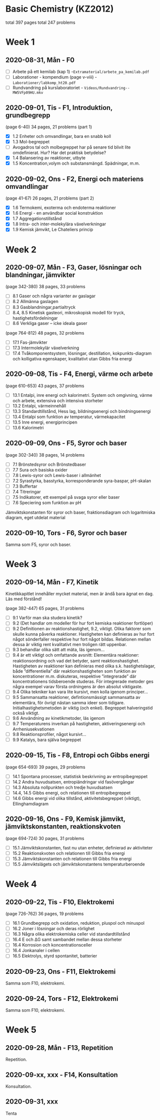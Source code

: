 # Basic Chemistry (KZ2012)

total 397 pages
total 247 problems

# Week 1

## 2020-08-31, Mån - F0

* [ ] Arbete på ett kemilab (kap 1) -`Extramaterial/arbete_pa_kemilab.pdf`
* [ ] Laborationer - kompendium (page v-viii) - `Laborationer/labkomp_ht20.pdf`
* [ ] Rundvandring på kurslaboratoriet - `Videos/Rundvandring--MW5VFp09HU.mkv`

## 2020-09-01, Tis - F1, Introduktion, grundbegrepp

(page 6-40) 34 pages, 21 problems (part 1)

* [x] 1.2 Enheter och omvandlingar, bara en snabb koll
* [x] 1.3 Mol-begreppet
* [ ] Avogadros tal och molbegreppet har på senare tid blivit lite omdefinierat. Hur? Har det praktisk
betydelse?
* [x] 1.4 Balansering av reaktioner, utbyte
* [x] 1.5 Koncentration,volym och substansmängd. Spädningar, m.m.

## 2020-09-02, Ons - F2, Energi och materiens omvandlingar

(page 41-67) 26 pages, 21 problems (part 2)

* [x] 1.6 Termokemi, exoterma och endoterma reaktioner
* [x] 1.6 Energi - en användbar social konstruktion
* [x] 1.7 Aggregationstillstånd
* [x] 1.8 Intra- och inter-molekylära växelverkningar
* [x] 1.9 Kemisk jämvikt, Le Chateliers princip

# Week 2

## 2020-09-07, Mån - F3, Gaser, lösningar och blandningar, jämvikter

(page 342-380) 38 pages, 33 problems

* [ ] 8.1 Gaser och några varianter av gaslagar
* [ ] 8.2 Allmänna gaslagen
* [ ] 8.3 Gasblandningar,partialtryck
* [ ] 8.4, 8.5 Kinetisk gasteori, mikroskopisk modell för tryck, hastighetsfördelningar
* [ ] 8.6 Verkliga gaser – icke ideala gaser

(page 764-812) 48 pages, 32 problems

* [ ] 17.1 Fas-jämvikter
* [ ] 17.3 Intermolekylär växelverkning
* [ ] 17.4 Tvåkomponentsystem, lösningar, destillation, kokpunkts-diagram och kolligativa egenskaper, kvalitativt utan Gibbs fria energi

## 2020-09-08, Tis - F4, Energi, värme och arbete

(page 610-653) 43 pages, 37 problems

* [ ] 13.1 Entalpi, inre energi och kalorimetri. System och omgivning, värme och arbete, extensiva och intensiva storheter
* [ ] 13.2 Entalpi, värmeinnehåll
* [ ] 13.3 Standardtillstånd, Hess lag, bildningsenergi och bindningsenergi
* [ ] 13.4 Entalpi som funktion av temperatur, värmekapacitet
* [ ] 13.5 Inre energi, energiprincipen
* [ ] 13.6 Kalorimetri

## 2020-09-09, Ons - F5, Syror och baser

(page 302-340) 38 pages, 14 problems

* [ ] 7.1 Brönstedsyror och Brönstedbaser
* [ ] 7.7 Sura och basiska oxider
* [ ] 7.8 Lewis-syror och Lewis-baser i allmänhet
* [ ] 7.2 Syrastyrka, basstyrka, korresponderande syra-baspar, pH-skalan
* [ ] 7.3 Buffertar
* [ ] 7.4 Titreringar
* [ ] 7.5 Indikatorer, ett exempel på svaga syror eller baser
* [ ] 7.6 Speciering som funktion av pH

Jämviktskonstanten för syror och baser, fraktionsdiagram och logaritmiska diagram, eget utdelat material

## 2020-09-10, Tors - F6, Syror och baser

Samma som F5, syror och baser.

# Week 3

## 2020-09-14, Mån - F7, Kinetik

Kinetikkapitlet innehåller mycket material, men är ändå bara ägnat en dag. Läs med förstånd!

(page 382-447) 65 pages, 31 problems

* [ ] 9.1 Varför man ska studera kinetik?
* [ ] 9.2 (Det handlar om modeller för hur fort kemiska reaktioner fortlöper)
* [ ] 9.2 Definitionen av reaktionshastighet, 9.2, viktigt. Olika faktorer som skulle kunna påverka reaktioner. Hastigheten kan definieras av hur fort något sönderfaller respektive hur fort något bildas. Relationen mellan dessa är viktig rent kvalitativt men troligen rätt uppenbar.
* [ ] 9.3 behandlar olika sätt att mäta, läs igenom...
* [ ] 9.4 är ett viktigt och omfattande avsnitt: Elementära reaktioner: reaktionsordning och vad det betyder, samt reaktionshastighet. Hastigheten av reaktioner kan definieras med olika s.k. hastighetslagar, både ”differentiella” där reaktionshastigheten som funktion av koncentrationer m.m. diskuteras, respektive ”integrerade” där koncentrationens tidsberoende studeras. För integrerade metoder ges några exempel varav första ordningens är den absolut viktigaste.
* [ ] 9.4 Olika tekniker kan vara lite kursivt, men kolla igenom principer...
* [ ] 9.5 Sammansatta reaktioner, defintionsmässigt sammansatta av elementära, för övrigt nästan samma ideer som tidigare. Initialhastighetsmetoden är viktig (och enkel). Begreppet halveringstid också viktigt.
* [ ] 9.6 Användning av kinetikmetoder, läs igenom
* [ ] 9.7 Temperaturens inverkan på hastigheten, aktiveringsenergi och Arrheniusekvationen
* [ ] 9.8 Reaktionsprofiler, något kursivt...
* [ ] 9.9 Katalys, bara själva begreppet

## 2020-09-15, Tis - F8, Entropi och Gibbs energi

(page 654-693) 39 pages, 29 problems

* [ ] 14.1 Spontana processer, statistisk beskrivning av entropibegreppet
* [ ] 14.2 Andra huvudsatsen, entropiändringar vid fasövergångar
* [ ] 14.3 Absoluta nollpunkten och tredje huvudsatsen
* [ ] 14.4, 14.5 Gibbs energi, och relationen till entropibegreppet
* [ ] 14.6 Gibbs energi vid olika tillstånd, aktivitetsbegreppet (viktigt), Ellinghamdiagram

## 2020-09-16, Ons - F9, Kemisk jämvikt, jämviktskonstanten, reaktionskvoten

(page 694-724) 30 pages, 31 problems

* [ ] 15.1 Jämviktskonstanten, fast nu utan enheter, definierad av aktiviteter
* [ ] 15.2 Reaktionskvoten och relationen till Gibbs fria energi
* [ ] 15.3 Jämviktskonstanten och relationen till Gibbs fria energi
* [ ] 15.5 Jämviktslägets och jämviktskonstantens temperaturberoende

# Week 4

## 2020-09-22, Tis - F10, Elektrokemi

(page 726-762) 36 pages, 19 problems

* [ ] 16.1 Grundbegrepp och oxidation, reduktion, pluspol och minuspol
* [ ] 16.2 Joner i lösningar och deras rörlighet
* [ ] 16.3 Några olika elektrokemiska celler vid standardtillstånd
* [ ] 16.4 E och ΔG samt sambandet mellan dessa storheter
* [ ] 16.4 Korrosion och koncentrationsceller
* [ ] 16.4 Jonkanaler i cellen
* [ ] 16.5 Elektrolys, styrd spontanitet, batterier

## 2020-09-23, Ons - F11, Elektrokemi

Samma som F10, elektrokemi.

## 2020-09-24, Tors - F12, Elektrokemi

Samma som F10, elektrokemi.

# Week 5

## 2020-09-28, Mån - F13, Repetition

Repetition.

## 2020-09-xx, xxx - F14, Konsultation

Konsultation.

## 2020-09-31, xxx

Tenta
